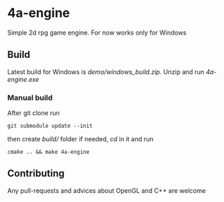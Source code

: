 # 4a-engine
Simple 2d rpg game engine.
For now works only for Windows
## Build
Latest build for Windows is <i>demo/windows_build.zip</i>. Unzip and run <i>4a-engine.exe</i>
### Manual build
After git clone run 
```
git submodule update --init
```
then create <i>build/</i> folder if needed, <i>cd</i> in it and run
```
cmake .. && make 4a-engine
```
## Contributing
Any pull-requests and advices about OpenGL and C++ are welcome
